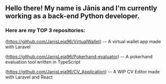 ## Hello there! My name is Jānis and I'm currently working as a back-end Python developer.

### Here are my TOP 3 repositories:
(https://github.com/JanisLeja96/VirtualWallet) -- A virtual wallet app made with Laravel

(https://github.com/JanisLeja96/Pokerhand-evaluator) -- A pokerhand evaluation tool written in TypeScript

(https://github.com/JanisLeja96/CV_Application) -- A WIP CV Editor made with Laravel and React
